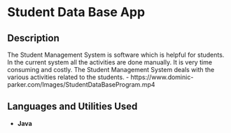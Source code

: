 <h1>Student Data Base App </h1>


<h2>Description</h2>
The Student Management System is software which is helpful for students. In the current system all the activities are done manually. It is very time consuming and costly. The Student Management System deals with the various activities related to the students. 
- https://www.dominic-parker.com/Images/StudentDataBaseProgram.mp4 


<h2>Languages and Utilities Used</h2>

- <b>Java</b> 
